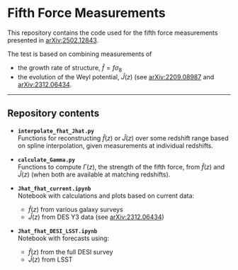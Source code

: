 # Fifth Force Measurements

This repository contains the code used for the fifth force measurements presented in [arXiv:2502.12843](https://arxiv.org/abs/2502.12843).  

The test is based on combining measurements of  

- the growth rate of structure, $\hat{f} = f\sigma_8$  
- the evolution of the Weyl potential, $\hat{J}(z)$ (see [arXiv:2209.08987](https://arxiv.org/abs/2209.08987) and [arXiv:2312.06434](https://arxiv.org/abs/2312.06434).  

---

## Repository contents

- **`interpolate_fhat_Jhat.py`**  
  Functions for reconstructing $\hat{f}(z)$ or $\hat{J}(z)$ over some redshift range based on spline interpolation, given measurements at individual redshifts.  

- **`calculate_Gamma.py`**  
  Functions to compute $\Gamma(z)$, the strength of the fifth force, from $\hat{f}(z)$ and $\hat{J}(z)$ (when both are available at matching redshifts).  

- **`Jhat_fhat_current.ipynb`**  
  Notebook with calculations and plots based on current data:  
  - $\hat{f}(z)$ from various galaxy surveys  
  - $\hat{J}(z)$ from DES Y3 data (see [arXiv:2312.06434](https://arxiv.org/abs/2312.06434))  

- **`Jhat_fhat_DESI_LSST.ipynb`**  
  Notebook with forecasts using:  
  - $\hat{f}(z)$ from the full DESI survey  
  - $\hat{J}(z)$ from LSST  


